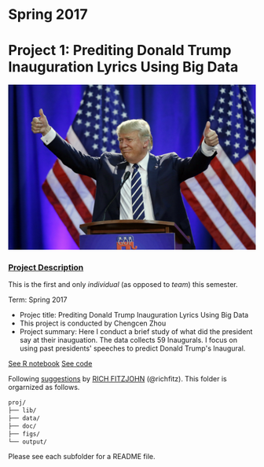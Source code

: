 # Spring 2017
# Project 1: Prediting Donald Trump Inauguration Lyrics Using Big Data

![image](figs/donald-trump-inauguration-performer.jpg)

### [Project Description](doc/)
This is the first and only *individual* (as opposed to *team*) this semester. 

Term: Spring 2017

+ Projec title: Prediting Donald Trump Inauguration Lyrics Using Big Data
+ This project is conducted by Chengcen Zhou
+ Project summary: Here I conduct a brief study of what did the president say at their inauguation. The data collects 59 Inaugurals. I focus on using past presidents' speeches to predict Donald Trump's Inaugural.

[See R notebook](file:///Users/Connie/Desktop/Spri2017-Proj1-Chengcen_Zhou.html)
[See code](https://github.com/TZstatsADS/Spr2017-Proj1-ChengcenZhou/blob/master/Spri2017-Proj1-Chengcen%20Zhou.Rmd)

Following [suggestions](http://nicercode.github.io/blog/2013-04-05-projects/) by [RICH FITZJOHN](http://nicercode.github.io/about/#Team) (@richfitz). This folder is orgarnized as follows.

```
proj/
├── lib/
├── data/
├── doc/
├── figs/
└── output/
```

Please see each subfolder for a README file.
